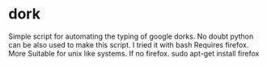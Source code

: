 # dork

Simple script for automating the typing of google dorks.
No doubt python can be also used to make this script. I tried it with bash
Requires firefox. More Suitable for unix like systems.
If no firefox.    sudo apt-get install firefox 
